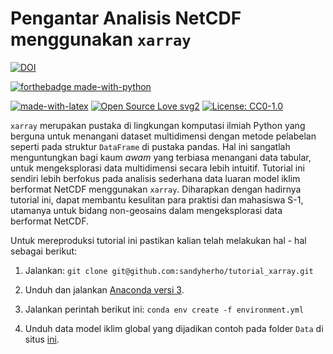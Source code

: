 # Pengantar Analisis NetCDF  menggunakan ```xarray```

[![DOI](https://zenodo.org/badge/DOI/10.5281/zenodo.3669057.svg)](https://doi.org/10.5281/zenodo.3669057)

[![forthebadge made-with-python](http://ForTheBadge.com/images/badges/made-with-python.svg)](https://www.python.org/)

[![made-with-latex](https://img.shields.io/badge/Made%20with-LaTeX-1f425f.svg)](https://www.latex-project.org/)
[![Open Source Love svg2](https://badges.frapsoft.com/os/v2/open-source.svg?v=103)](https://github.com/ellerbrock/open-source-badges/)
[![License: CC0-1.0](https://img.shields.io/badge/License-CC0%201.0-lightgrey.svg)](http://creativecommons.org/publicdomain/zero/1.0/)


```xarray``` merupakan pustaka di lingkungan komputasi ilmiah Python yang berguna untuk menangani dataset
multidimensi dengan metode pelabelan seperti pada struktur ```DataFrame```  di pustaka pandas. Hal ini sangatlah menguntungkan bagi kaum <i>awam</i> yang terbiasa
menangani data tabular, untuk mengeksplorasi data multidimensi secara lebih intuitif. Tutorial ini sendiri lebih berfokus pada analisis sederhana data luaran model iklim
berformat NetCDF menggunakan ```xarray```. Diharapkan dengan hadirnya tutorial ini, dapat membantu kesulitan para praktisi dan mahasiswa S-1, utamanya untuk bidang non-geosains dalam mengeksplorasi data berformat NetCDF.


Untuk mereproduksi tutorial ini pastikan kalian telah melakukan hal - hal sebagai berikut:

1. Jalankan: ```git clone git@github.com:sandyherho/tutorial_xarray.git```

2. Unduh dan jalankan [Anaconda versi 3](https://www.anaconda.com/distribution/#download-section).

3. Jalankan perintah berikut ini: ```conda env create -f environment.yml```

4. Unduh data model iklim global yang dijadikan contoh pada folder ```Data``` di situs [ini](https://osf.io/gvf37/).
